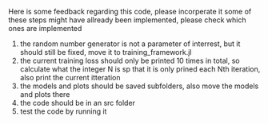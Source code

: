 Here is some feedback regarding this code, please incorperate it
some of these steps might have allready been implemented, please check which ones are implemented
1. the random number generator is not a parameter of interrest, but it should still be fixed, move it to training_framework.jl
2. the current training loss should only be printed 10 times in total, so calculate what the integer N is sp that it is only prined each Nth iteration, also print the current itteration
3. the models and plots should be saved subfolders, also move the models and plots there
4. the code should be in an src folder
5. test the code by running it
